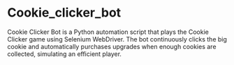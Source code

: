 # Cookie_clicker_bot
Cookie Clicker Bot is a Python automation script that plays the Cookie Clicker game using Selenium WebDriver. The bot continuously clicks the big cookie and automatically purchases upgrades when enough cookies are collected, simulating an efficient player.
